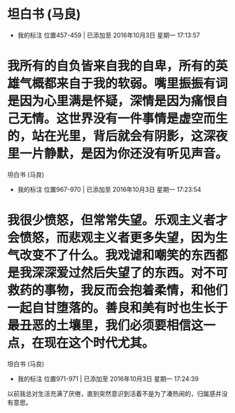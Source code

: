# 坦白书 (马良)
- 我的标注 位置457-459 | 已添加至 2016年10月3日 星期一 17:13:57

我所有的自负皆来自我的自卑，所有的英雄气概都来自于我的软弱。嘴里振振有词是因为心里满是怀疑，深情是因为痛恨自己无情。这世界没有一件事情是虚空而生的，站在光里，背后就会有阴影，这深夜里一片静默，是因为你还没有听见声音。
==========
坦白书 (马良)
- 我的标注 位置967-970 | 已添加至 2016年10月3日 星期一 17:23:54

我很少愤怒，但常常失望。乐观主义者才会愤怒，而悲观主义者更多失望，因为生气改变不了什么。我戏谑和嘲笑的东西都是我深深爱过然后失望了的东西。对不可救药的事物，我反而会抱着柔情，和他们一起自甘堕落的。善良和美有时也生长于最丑恶的土壤里，我们必须要相信这一点，在现在这个时代尤其。
==========
坦白书 (马良)
- 我的标注 位置971-971 | 已添加至 2016年10月3日 星期一 17:24:39

以前我总对生活充满了厌倦，直到突然意识到活着不是为了凑热闹的，归属感并没有意思。